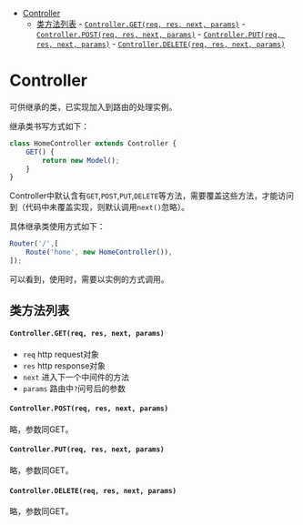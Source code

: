 <!-- TOC -->

- [Controller](#controller)
    - [类方法列表](#类方法列表)
            - [`Controller.GET(req, res, next, params)`](#controllergetreq-res-next-params)
            - [`Controller.POST(req, res, next, params)`](#controllerpostreq-res-next-params)
            - [`Controller.PUT(req, res, next, params)`](#controllerputreq-res-next-params)
            - [`Controller.DELETE(req, res, next, params)`](#controllerdeletereq-res-next-params)

<!-- /TOC -->

# Controller

可供继承的类，已实现加入到路由的处理实例。

继承类书写方式如下：

```js
class HomeController extends Controller {
    GET() {
        return new Model();
    }
}
```

Controller中默认含有`GET`,`POST`,`PUT`,`DELETE`等方法，需要覆盖这些方法，才能访问到（代码中未覆盖实现，则默认调用`next()`忽略）。

具体继承类使用方式如下：

```js
Router('/',[
    Route('home', new HomeController()),
]);
```

可以看到，使用时，需要以实例的方式调用。

## 类方法列表

#### `Controller.GET(req, res, next, params)`

- `req` http request对象
- `res` http response对象
- `next` 进入下一个中间件的方法
- `params` 路由中`?`问号后的参数

#### `Controller.POST(req, res, next, params)`

略，参数同GET。

#### `Controller.PUT(req, res, next, params)`

略，参数同GET。

#### `Controller.DELETE(req, res, next, params)`

略，参数同GET。
